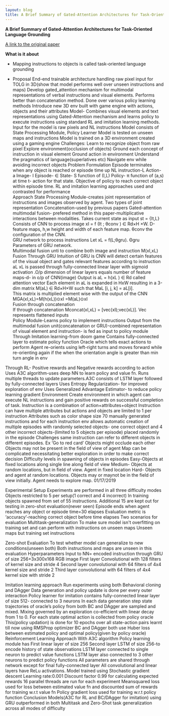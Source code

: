 ```yaml
---
layout: blog
title: A Brief Summary of Gated-Attention Architectures for Task-Oriented Language Grounding
---
```



**A Brief Summary of Gated-Attention Architectures for Task-Oriented Language Grounding**

[A link to the original paper](https://arxiv.org/abs/1706.07230)



**What is it about**

- Mapping instructions to objects is called task-oriented language grounding

- Proposal
End-end trainable architecture handling raw pixel input for TOLG in 3D(show that model performs well over unseen instructions and maps)
Develop gated_attention mechanism for multimodal representations of verbal instructions and visual elements. Performs better than concatenation method. Done over various policy learning methods
Introduce new 3D env built with game engine with actions, objects and their attributes
Model- Combines visual elements and text representations using Gated-Attention mechanism and learns policy to execute instructions using standard RL and imitation learning methods. Input for the model is raw pixels and NL instructions
Model consists of State Processing Module, Policy Learner
Model is tested on unseen maps and instructions
Model is trained on a 3D environment created using a gaming engine
Challenges: 
Learn to recognize object from raw pixel
Explore environment(occlusion of objects)
Ground each concept of instruction in visual element
Ground action in environment
Understand the pragmatics of language(superlatives etc)
Navigate env while avoiding incorrect objects
Problem Formulation
Episode terminates when any object is reached or episode time up
NL instruction-L
Action- a
Image- I
Episode- ∈
State- S function of (I,L)
Policy- π function of (a,s) at time t- action for that state. Objective of policy to reach correct object within episode time. RL and imitation learning approaches used and contrasted for performance 		
Approach
State Processing Module-creates joint representation of instructions and images observed by agent. Two types of joint representation
Concatenation-used by previous papers
Gated-attention multimodal fusion- prefered method in this paper-multiplicative interactions between modalities.
Takes current state as input st = {It,L}	 	 	 		
Consists of CNN to process image	xI = f (It ; θconv ) ∈ Rd×H ×W. D-feature maps, h,w height and width of each feature map. θconv the configuration of the CNN.	 	
GRU network to process instructions Let xL = f(L;θgru). Θgru Parameters of GRU network.			
Multimodal fusion unti to combine both	image and instruction M(xI,xL)
Fusion Through GRU
Intuition of GRU is CNN will detect certain features of the visual object and gates relevant features according to instruction aL
xL is passed through fully-connected linear layer with sigmoid activation .O/p dimension of linear layers equals number of feature maps-d- in o/p of CNN(image)
Output is aL = h(xL ) ∈ Rd called attention vector 
Each element in aL is expanded in HxW resulting in a 3-dim matrix M(aL) ∈ Rd×H×W	  such that MaL [i, j, k] = aL[i]. 	 		
This matrix is multiplied element wise with the output of the CNN MGA(xI,xL)=M(h(xL))⊙xI =M(aL)⊙xI	 	 	 		
Fusion through concatenation	
If through concatenation Mconcat(xI,xL) = [vec(xI);vec(xL)]. Vec represents flattened inputs		
Policy Module-Learns policy to implement instructions
Output from the multimodal fusion unit(concatenation or GRU)-combined representation of visual element and instruction- is fed as input to policy module
Through Imitation learning-from doom game
Contains fully-connected layer to estimate policy function
Oracle which tells exact actions to perform
Agent re-orients using left-right turns and moves forward while re-orienting again if the when the orientation angle is greater than min turn angle in env


Through RL- Positive rewards and Negative rewards according to action
Uses A3C algorithm-uses deep NN to learn policy and value fn. Runs multiple threads to update parameters.A3C consists of LSTM layer followed by fully-connected layers
Uses Entropy Regularization- for improved exploration of env
Uses Generalized Advantage Estimator- to reduce policy learning gradient
Environment
Create environment in which agent can execute NL instructions and gain positive rewards on successful completion of task.
Instruction is a combination of action+attributes+object
Instruction can have multiple attributes but actions and objects are limited to 1 per instruction
Attributes such as color shape size
70 manually generated instructions and for each instruction env allows automatic creation of multiple episodes with randomly selected objects- one correct object and 4 other incorrect objects-(limited to 5 objects per episode) placed randomly in the episode
Challenges
same instruction can refer to different objects in different episodes. Ex ‘Go to red card’
Objects might occlude each other
Objects may not be present in the field of view of agent
Map can be complicated necessitating better exploration in order to make correct decision
Difficulty levels in spawning of objects in episodes
Easy-Objects at fixed locations along single line along field of view
Medium- Objects at random locations, but in field of view. Agent in fixed location
Hard- Objects and agent at random locations. Objects may or maynot be in the field of view initially. Agent needs to explore map.
01/17/2019
	
Experimental Setup
Experiments are performed in all three difficulty modes
Objects restricted to 5 per setup(1 correct and 4 incorrect)
In training objects spawned from set of 55 instructions. Additional 15 are kept out for testing in zero-shot evaluation(never seen)
Episode ends when agent reaches any object or episode time=30 elapses
Evaluation metric is ‘accuracy’-reaching correct object before time elapses
Two scenarios for evaluation
Multitask-generalization
To make sure model isn't overfitting on training set and can perform with instructions on unseen maps
Unseen maps but training set instructions

Zero-shot Evaluation
To test whether model can generalize to new conditions(unseen both)
Both instructions and maps are unseen in this evaluation
Hyperparameters
Input to NN= encoded instruction through GRU of size 256+3x300x168 RGB image
First layer Convolutional with 128 filters of kernel size and stride 4
Second layer convolutional with 64 filters of 4x4 kernel size and stride 2
Third layer convolutional with 64 filters of 4x4 kernel size with stride 2


Imitation learning approach
Run experiments using both Behavioral cloning and DAgger 
Data generation and policy update is done per every outer interaction
Policy learner for imitation contains fully-connected linear layer of size 512- connected to 3 neurons
In each data generation step state trajectories of oracle’s policy from both BC and DAgger are sampled and mixed. Mixing governed by an exploration co-efficient with linear decay from 1 to 0. For each state optimal action is collected from policy oracle
This(policy updation) is done for 10 epochs over all state-action pairs learnt till now using RMSProp optimizer
BC and DAgger both use Huber loss between estimated policy and optimal policy(given by policy oracle)
Reinforcement Learning Approach
With A3C algorithm
Policy learning module has 
First linear layer of size 256
Second layer LSTM of size 256-to encode history of state observations
LSTM layer connected to single neuron to predict value functions
LSTM layer also connected to 3 other neurons to predict policy functions
All parameters are shared through network except for final fully-connected layer
All convolutional and linear layers have ReLu activations.
Model trained using Stochastic gradient descent
Learning rate:0.001
Discount factor 0.99 for calculating expected rewards
16 parallel threads are run for each experiment
Meansquared loss used for loss between estimated value fn and discounted sum of rewards for training w.r.t value fn
Policy gradient loss used for training w.r.t policy function
Conclusion
Models(A3C for RL and BC/DAgger for imitation) using GRU outperformed in both Multitask and Zero-Shot task generalization across all modes of difficulty
